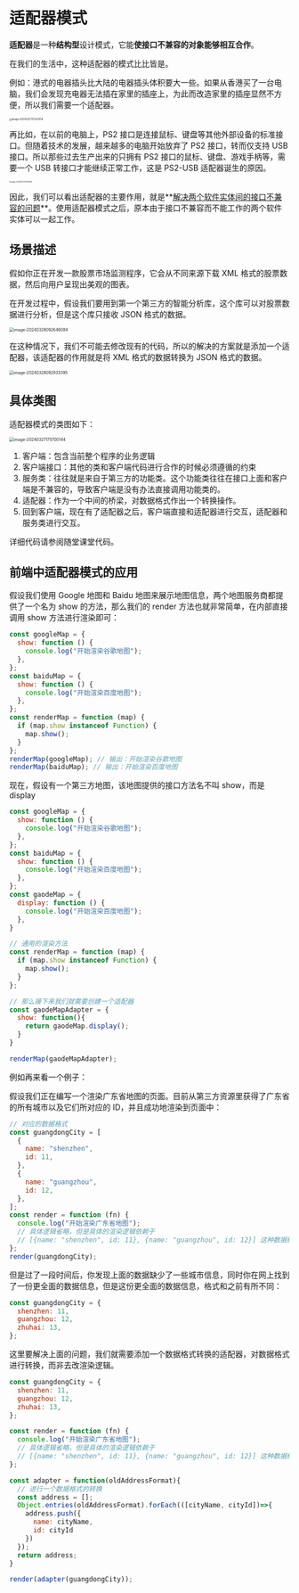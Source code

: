 # 适配器模式

**适配器**是一种**结构型**设计模式，它能**使接口不兼容的对象能够相互合作**。

在我们的生活中，这种适配器的模式比比皆是。

例如：港式的电器插头比大陆的电器插头体积要大一些。如果从香港买了一台电脑，我们会发现充电器无法插在家里的插座上，为此而改造家里的插座显然不方便，所以我们需要一个适配器。

<img src="https://xiejie-typora.oss-cn-chengdu.aliyuncs.com/2024-03-27-095321.png" alt="image-20240327175321058" style="zoom: 30%;" />

再比如，在以前的电脑上，PS2 接口是连接鼠标、键盘等其他外部设备的标准接口。但随着技术的发展，越来越多的电脑开始放弃了 PS2 接口，转而仅支持 USB 接口。所以那些过去生产出来的只拥有 PS2 接口的鼠标、键盘、游戏手柄等，需要一个 USB 转接口才能继续正常工作，这是 PS2-USB 适配器诞生的原因。

<img src="https://xiejie-typora.oss-cn-chengdu.aliyuncs.com/2024-03-27-095524.png" alt="image-20240327175523609" style="zoom:20%;" />

因此，我们可以看出适配器的主要作用，就是**<u>解决两个软件实体间的接口不兼容的问题</u>**。使用适配器模式之后，原本由于接口不兼容而不能工作的两个软件实体可以一起工作。



## 场景描述

假如你正在开发一款股票市场监测程序，它会从不同来源下载 XML 格式的股票数据，然后向用户呈现出美观的图表。

在开发过程中，假设我们要用到第一个第三方的智能分析库，这个库可以对股票数据进行分析，但是这个库只接收 JSON 格式的数据。

<img src="https://xiejie-typora.oss-cn-chengdu.aliyuncs.com/2024-03-28-012646.png" alt="image-20240328092646084" style="zoom:50%;" />

在这种情况下，我们不可能去修改现有的代码，所以的解决的方案就是添加一个适配器，该适配器的作用就是将 XML 格式的数据转换为 JSON 格式的数据。

<img src="https://xiejie-typora.oss-cn-chengdu.aliyuncs.com/2024-03-28-012934.png" alt="image-20240328092933395" style="zoom:50%;" />



## 具体类图

适配器模式的类图如下：

<img src="https://xiejie-typora.oss-cn-chengdu.aliyuncs.com/2024-03-27-095700.png" alt="image-20240327175700144" style="zoom: 50%;" />

1. 客户端：包含当前整个程序的业务逻辑
2. 客户端接口：其他的类和客户端代码进行合作的时候必须遵循的约束
3. 服务类：往往就是来自于第三方的功能类。这个功能类往往在接口上面和客户端是不兼容的，导致客户端是没有办法直接调用功能类的。
4. 适配器：作为一个中间的桥梁，对数据格式作出一个转换操作。
5. 回到客户端，现在有了适配器之后，客户端直接和适配器进行交互，适配器和服务类进行交互。



详细代码请参阅随堂课堂代码。



## 前端中适配器模式的应用

假设我们使用 Google 地图和 Baidu 地图来展示地图信息，两个地图服务商都提供了一个名为 show 的方法，那么我们的 render 方法也就非常简单，在内部直接调用 show 方法进行渲染即可：

```js
const googleMap = {
  show: function () {
    console.log("开始渲染谷歌地图");
  },
};
const baiduMap = {
  show: function () {
    console.log("开始渲染百度地图");
  },
};
const renderMap = function (map) {
  if (map.show instanceof Function) {
    map.show();
  }
};
renderMap(googleMap); // 输出：开始渲染谷歌地图
renderMap(baiduMap); // 输出：开始渲染百度地图
```

现在，假设有一个第三方地图，该地图提供的接口方法名不叫 show，而是 display

```js
const googleMap = {
  show: function () {
    console.log("开始渲染谷歌地图");
  },
};
const baiduMap = {
  show: function () {
    console.log("开始渲染百度地图");
  },
};
const gaodeMap = {
  display: function () {
    console.log("开始渲染百度地图");
  },
}

// 通用的渲染方法
const renderMap = function (map) {
  if (map.show instanceof Function) {
    map.show();
  }
};

// 那么接下来我们就需要创建一个适配器
const gaodeMapAdapter = {
  show: function(){
    return gaodeMap.display();
  }
}

renderMap(gaodeMapAdapter);
```



例如再来看一个例子：

假设我们正在编写一个渲染广东省地图的页面。目前从第三方资源里获得了广东省的所有城市以及它们所对应的 ID，并且成功地渲染到页面中：

```js
// 对应的数据格式
const guangdongCity = [
  {
    name: "shenzhen",
    id: 11,
  },
  {
    name: "guangzhou",
    id: 12,
  },
];
const render = function (fn) {
  console.log("开始渲染广东省地图");
  // 具体逻辑省略，但是具体的渲染逻辑依赖于
  // [{name: "shenzhen", id: 11}, {name: "guangzhou", id: 12}] 这种数据结构
};
render(guangdongCity);
```

但是过了一段时间后，你发现上面的数据缺少了一些城市信息，同时你在网上找到了一份更全面的数据信息，但是这份更全面的数据信息，格式和之前有所不同：

```js
const guangdongCity = {
  shenzhen: 11,
  guangzhou: 12,
  zhuhai: 13,
};
```

这里要解决上面的问题，我们就需要添加一个数据格式转换的适配器，对数据格式进行转换，而非去改渲染逻辑。

```js
const guangdongCity = {
  shenzhen: 11,
  guangzhou: 12,
  zhuhai: 13,
};

const render = function (fn) {
  console.log("开始渲染广东省地图");
  // 具体逻辑省略，但是具体的渲染逻辑依赖于
  // [{name: "shenzhen", id: 11}, {name: "guangzhou", id: 12}] 这种数据结构
};

const adapter = function(oldAddressFormat){
  // 进行一个数据格式的转换
  const address = [];
  Object.entries(oldAddressFormat).forEach(([cityName, cityId])=>{
    address.push({
      name: cityName,
      id: cityId
    })
  });
  return address;
}

render(adapter(guangdongCity));
```

